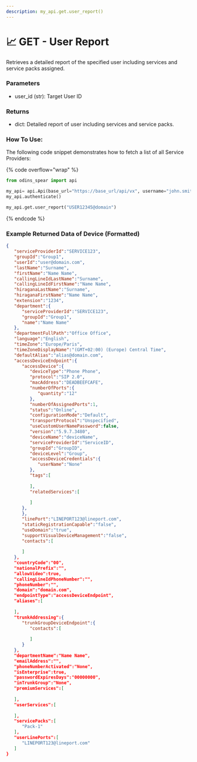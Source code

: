 ```yaml
---
description: my_api.get.user_report()
---
```


# 📈 GET - User Report

Retrieves a detailed report of the specified user including services and service packs assigned.

### Parameters&#x20;

* user_id (str): Target User ID&#x20;

### Returns

* dict: Detailed report of user including services and service packs.

### How To Use:

The following code snippet demonstrates how to fetch a list of all Service Providers:

{% code overflow="wrap" %}
```python
from odins_spear import api

my_api= api.Api(base_url="https://base_url/api/vx", username="john.smith", password="ODIN_INSTANCE_1")
my_api.authenticate()

my_api.get.user_report("USER12345@domain")
```
{% endcode %}

### Example Returned Data of Device (Formatted)

```json
{
   "serviceProviderId":"SERVICE123",
   "groupId":"Group1",
   "userId":"user@domain.com",
   "lastName":"Surname",
   "firstName":"Name Name",
   "callingLineIdLastName":"Surname",
   "callingLineIdFirstName":"Name Name",
   "hiraganaLastName":"Surname",
   "hiraganaFirstName":"Name Name",
   "extension":"1234",
   "department":{
      "serviceProviderId":"SERVICE123",
      "groupId":"Group1",
      "name":"Name Name"
   },
   "departmentFullPath":"Office Office",
   "language":"English",
   "timeZone":"Europe/Paris",
   "timeZoneDisplayName":"(GMT+02:00) (Europe) Central Time",
   "defaultAlias":"alias@domain.com",
   "accessDeviceEndpoint":{
      "accessDevice":{
         "deviceType":"Phone Phone",
         "protocol":"SIP 2.0",
         "macAddress":"DEADBEEFCAFE",
         "numberOfPorts":{
            "quantity":"12"
         },
         "numberOfAssignedPorts":1,
         "status":"Online",
         "configurationMode":"Default",
         "transportProtocol":"Unspecified",
         "useCustomUserNamePassword":false,
         "version":"5.9.7.3480",
         "deviceName":"deviceName",
         "serviceProviderId":"ServiceID",
         "groupId":"GroupID",
         "deviceLevel":"Group",
         "accessDeviceCredentials":{
            "userName":"None"
         },
         "tags":[
            
         ],
         "relatedServices":[
            
         ]
      },
      },
      "linePort":"LINEPORT123@lineport.com",
      "staticRegistrationCapable":"false",
      "useDomain":"true",
      "supportVisualDeviceManagement":"false",
      "contacts":[
         
      ]
   },
   "countryCode":"00",
   "nationalPrefix":"",
   "allowVideo":true,
   "callingLineIdPhoneNumber":"",
   "phoneNumber":"",
   "domain":"domain.com",
   "endpointType":"accessDeviceEndpoint",
   "aliases":[
      
   ],
   "trunkAddressing":{
      "trunkGroupDeviceEndpoint":{
         "contacts":[
            
         ]
      }
   },
   "departmentName":"Name Name",
   "emailAddress":"",
   "phoneNumberActivated":"None",
   "isEnterprise":true,
   "passwordExpiresDays":"00000000",
   "inTrunkGroup":"None",
   "premiumServices":[
      
   ],
   "userServices":[
      
   ],
   "servicePacks":[
      "Pack-1"
   ],
   "userLinePorts":[
      "LINEPORT123@lineport.com"
   ]
}
```